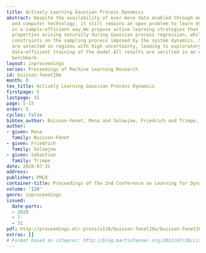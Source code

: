 ```yaml
---
title: Actively Learning Gaussian Process Dynamics
abstract: Despite the availability of ever more data enabled through modern sensor
  and computer technology, it still remains an open problem to learn dynamical systems
  in a sample-efficient way.We propose active learning strategies that leverage information-theoretical
  properties arising naturally during Gaussian process regression, while respecting
  constraints on the sampling process imposed by the system dynamics. Sample points
  are selected in regions with high uncertainty, leading to exploratory behavior and
  data-efficient training of the model.All results are verified in an extensive numerical
  benchmark.
layout: inproceedings
series: Proceedings of Machine Learning Research
id: buisson-fenet20a
month: 0
tex_title: Actively Learning Gaussian Process Dynamics
firstpage: 5
lastpage: 15
page: 5-15
order: 5
cycles: false
bibtex_author: Buisson-Fenet, Mona and Solowjow, Friedrich and Trimpe, Sebastian
author:
- given: Mona
  family: Buisson-Fenet
- given: Friedrich
  family: Solowjow
- given: Sebastian
  family: Trimpe
date: 2020-07-31
address: 
publisher: PMLR
container-title: Proceedings of the 2nd Conference on Learning for Dynamics and Control
volume: '120'
genre: inproceedings
issued:
  date-parts:
  - 2020
  - 7
  - 31
pdf: http://proceedings.mlr.press/v120/buisson-fenet20a/buisson-fenet20a.pdf
extras: []
# Format based on citeproc: http://blog.martinfenner.org/2013/07/30/citeproc-yaml-for-bibliographies/
---
```

